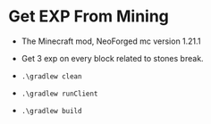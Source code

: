 # Get EXP From Mining
- The Minecraft mod, NeoForged mc version 1.21.1
- Get 3 exp on every block related to stones break.

- `.\gradlew clean`
- `.\gradlew runClient`
- `.\gradlew build`
